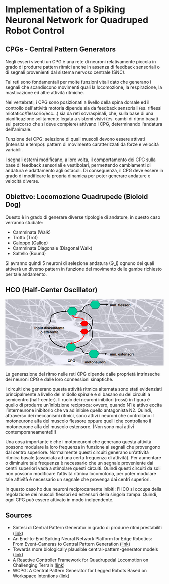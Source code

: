 Implementation of a Spiking Neuronal Network for Quadruped Robot Control
================================

CPGs - Central Pattern Generators
--------------------------------

Negli esseri viventi un CPG è una rete di neuroni relativamente piccola in grado di produrre pattern ritmici anche in assenza di feedback sensoriali o di segnali provenienti dal sistema nervoso centrale (SNC). 

Tal reti sono fondamentali per molte funzioni vitali dato che generano i segnali che scandiscono movimenti quali la locomozione, la respirazione, la masticazione ed altre attività ritmiche.

Nei vertebrati, i CPG sono posizionati a livello della spina dorsale ed il controllo dell'attività motoria dipende sia da feedback sensoriali (es. riflessi miotatico/flessorio/ecc...) sia da reti sovraspinali, che, sulla base di una pianificazione solitamente legata a sistemi visivi (es. cambi di ritmo basati sul percorso che si deve compiere) attivano i CPG, determinando l'andatura dell'animale.

Funzione dei CPG: selezione di quali muscoli devono essere attivati (intensità e tempo): pattern di movimento caratterizzati da forze e velocità variabili. 

I segnali esterni modificano, a loro volta, il comportamento dei CPG sulla base di feedback sensoriali e vestibolari, permettendo cambiamenti di andatura e adattamento agli ostacoli. Di conseguenza, il CPG deve essere in grado di modificare la propria dinamica per poter generare andature e velocità diverse.

Obiettvo: Locomozione Quadrupede (Bioloid Dog)
--------------------------------

Questo è in grado di generare diverse tipologie di andature, in questo caso verranno studiate:

* Camminata (Walk)
* Trotto (Trot)
* Galoppo (Gallop)
* Camminata Diagonale (Diagonal Walk)
* Saltello (Bound)

Si avranno quindi 5 neuroni di selezione andatura (G_i) ognuno dei quali attiverà un diverso pattern in funzione del movimento delle gambe richiesto per tale andamento.

HCO (Half-Center Oscillator)
------------------------------

![](images/Half-Center_Oscillator.PNG)

La generazione del ritmo nelle reti CPG dipende dalle proprietà intrinseche dei neuroni CPG e dalle loro connessioni sinaptiche.

I circuiti che generano questa attività ritmica alternata sono stati evidenziati principalmente a livello del midollo spinale e si basano su dei circuiti a semicentro (half-center). Il ruolo dei neuroni inibitori (rossi) in figura è quello di produrre un’inibizione reciproca: ovvero, quando N1 è attivo eccita l’interneurone inibitorio che va ad inibire quello antagonista N2. Quindi, attraverso dei meccanismi ritmici, sono attivi i neuroni che controllano il motoneurone alfa del muscolo flessore oppure quelli che controllano il motoneurone alfa del muscolo estensore. (Non sono mai attivi contemporaneamente!!!) 

Una cosa importante è che i motoneuroni che generano questa attività possono modulare la loro frequenza in funzione ai segnali che provengono dal centro superiore. Normalmente questi circuiti generano un’attività ritmica basale (associata ad una certa frequenza di attività). Per aumentare o diminuire tale frequenza è necessario che un segnale proveniente dai centri superiori vada a stimolare questi circuiti. Quindi questi circuiti da soli non possono modificare l’attività ritmica locomotoria, per poter modulare tale attività è necessario un segnale che provenga dai centri superiori.

In questo caso ho due neuroni reciprocamente inibiti: l'HCO si occupa della regolazione dei muscoli flessori ed estensori della singola zampa. Quindi, ogni CPG può essere attivato in modo indipendente.

Sources
-------------------------------

* Sintesi di Central Pattern Generator in grado di produrre ritmi prestabiliti ([link](https://web.uniroma1.it/et2018/sites/default/files/memorie/Lodi.pdf))
* An End-to-End Spiking Neural Network Platform for Edge Robotics: From Event-Cameras to Central Pattern Generation ([link](https://ieeexplore.ieee.org/document/9486868))
* Towards more biologically plausible central-pattern-generator models ([link](https://journals.aps.org/pre/abstract/10.1103/PhysRevE.104.064405))
* A Reactive Controller Framework for Quadrupedal Locomotion on Challenging Terrain ([link](https://ieeexplore.ieee.org/document/6630926))
* WCPG: A Central Pattern Generator for Legged Robots Based on Workspace
Intentions ([link](https://www.researchgate.net/publication/267491765_WCPG_A_Central_Pattern_Generator_for_Legged_Robots_Based_on_Workspace_Intentions))



